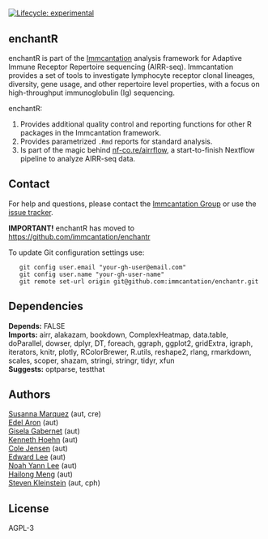 # 
[![Lifecycle: experimental](https://img.shields.io/badge/lifecycle-experimental-orange.svg)](https://lifecycle.r-lib.org/articles/stages.html#experimental)

enchantR
-------------------------------------------------------------------------------

enchantR is part of the [Immcantation](http://immcantation.readthedocs.io) 
analysis framework for Adaptive Immune Receptor Repertoire sequencing 
(AIRR-seq). Immcantation provides a set of tools to investigate lymphocyte 
receptor clonal lineages, diversity, gene usage, and other repertoire level 
properties, with a focus on high-throughput immunoglobulin (Ig) sequencing.

enchantR:

1. Provides additional quality control and reporting functions for other R
   packages in the Immcantation framework. 
2. Provides parametrized `.Rmd` reports for standard analysis.
3. Is part of the magic behind [nf-co.re/airrflow](https://nf-co.re/airrflow),
   a start-to-finish Nextflow pipeline to analyze AIRR-seq data.


Contact
-------------------------------------------------------------------------------

For help and questions, please contact the [Immcantation Group](mailto:immcantation@googlegroups.com)
or use the [issue tracker](https://github.com/immcantation/enchantr/issues).

**IMPORTANT!** 
enchantR has moved to https://github.com/immcantation/enchantr

To update Git configuration settings use:

```
   git config user.email "your-gh-user@email.com"
   git config user.name "your-gh-user-name"
   git remote set-url origin git@github.com:immcantation/enchantr.git
```


## Dependencies

**Depends:** FALSE  
**Imports:** airr, alakazam, bookdown, ComplexHeatmap, data.table, doParallel, dowser, dplyr, DT, foreach, ggraph, ggplot2, gridExtra, igraph, iterators, knitr, plotly, RColorBrewer, R.utils, reshape2, rlang, rmarkdown, scales, scoper, shazam, stringi, stringr, tidyr, xfun  
**Suggests:** optparse, testthat


## Authors

[Susanna Marquez](mailto:susanna.marquez@yale.edu) (aut, cre)  
[Edel Aron](mailto:edel.aron@yale.edu) (aut)  
[Gisela Gabernet](mailto:gisela.gabernet@yale.edu) (aut)  
[Kenneth Hoehn](mailto:kenneth.hoehn@yale.edu) (aut)  
[Cole Jensen](mailto:cole.jensen@yale.edu) (aut)  
[Edward Lee](mailto:edward.lee@yale.edu) (aut)  
[Noah Yann Lee](mailto:noah.yann.lee@yale.edu) (aut)  
[Hailong Meng](mailto:hailong.meng@yale.edu) (aut)  
[Steven Kleinstein](mailto:steven.kleinstein@yale.edu) (aut, cph)


## License

AGPL-3
